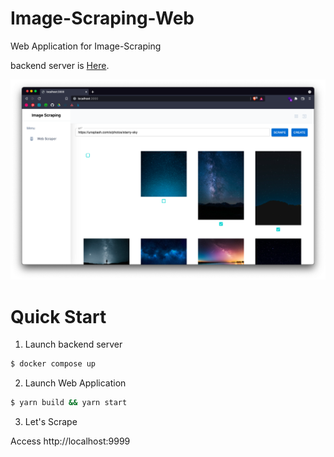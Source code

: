 # Image-Scraping-Web
Web Application for Image-Scraping  

backend server is [Here](https://github.com/sasayabaku/Image-Scraping).

![](./docs/abstruct.png)



# Quick Start
1. Launch backend server 

```bash
$ docker compose up
```

2. Launch Web Application

```bash
$ yarn build && yarn start
```

3. Let's Scrape

Access http://localhost:9999